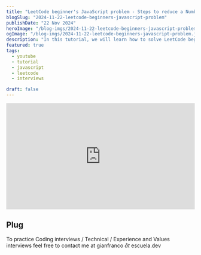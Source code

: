 ```yaml
---
title: "LeetCode beginner's JavaScript problem - Steps to reduce a Number to Zero"
blogSlug: "2024-11-22-leetcode-beginners-javascript-problem"
publishDate: "22 Nov 2024"
heroImage: "/blog-imgs/2024-11-22-leetcode-beginners-javascript-problem.jpg"
ogImage: "/blog-imgs/2024-11-22-leetcode-beginners-javascript-problem.jpg"
description: "In this tutorial, we will learn how to solve LeetCode beginner's JavaScript problem - Steps to reduce a Number to Zero - problem 1342"
featured: true
tags:
  - youtube
  - tutorial
  - javascript
  - leetcode
  - interviews

draft: false
---
```


<div style="display: flex; justify-content: center;">
  <iframe style="aspect-ratio: 16 / 9; width: 100% !important;" src="https://www.youtube.com/embed/ZCtI68mc1JU?si=2wOI2ZZCL6lFKKrd" title="YouTube video player" frameborder="0" allow="accelerometer; autoplay; clipboard-write; encrypted-media; gyroscope; picture-in-picture; web-share" referrerpolicy="strict-origin-when-cross-origin" allowfullscreen></iframe>
</div>

## Plug

To practice Coding interviews / Technical / Experience and Values interviews feel free to contact me at gianfranco _åt_ escuela.dev
